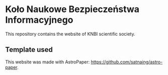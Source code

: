 # Koło Naukowe Bezpieczeństwa Informacyjnego
This repository contains the website of KNBI scientific society. 

## Template used
This website was made with AstroPaper: https://github.com/satnaing/astro-paper. 